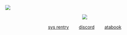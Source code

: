 ![](https://komarev.com/ghpvc/?username=deviqnt&color=61415B)
<p align="center">
<img src="https://file.garden/ZtttMuQF4zKolxd7/FD9A758B-BE93-4365-A10C-661CE9C0E015.png"/>
</p>
<p align="center"
  
[sys rentry](https://rentry.co/deviqnt)  　　[discord](https://discordid.netlify.app/?id=601029140149174272)  　　[atabook](https://deviqnt.atabook.org/)

</p>
